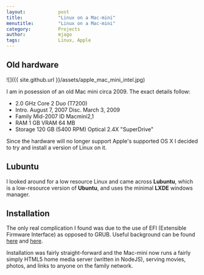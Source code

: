 ```yaml
---
layout:            post
title:             "Linux on a Mac-mini"
menutitle:         "Linux on a Mac-mini"
category:          Projects
author:            mjago
tags:              Linux, Apple
---
```


## Old hardware

   ![]({{ site.github.url }}/assets/apple_mac_mini_intel.jpg)

I am in posession of an old Mac mini circa 2009. The exact details follow:

- 2.0 GHz Core 2 Duo (T7200)
- Intro.	August 7, 2007	Disc.	March 3, 2009
- Family	Mid-2007	ID	Macmini2,1
- RAM	1 GB	VRAM	64 MB
- Storage	120 GB (5400 RPM)	Optical	2.4X "SuperDrive"

Since the hardware will no longer support Apple's supported OS X I
decided to try and install a version of Linux on it.

## Lubuntu

I looked around for a low resource Linux and came across **Lubuntu**,
which is a low-resource version of **Ubuntu**, and uses the minimal
**LXDE** windows manager.

## Installation

The only real complication I found was due to the use of EFI
(Extensible Firmware Interface) as opposed to GRUB. Useful background can be found [here](http://www.rodsbooks.com/ubuntu-efi/) and [here](https://help.ubuntu.com/community/UEFIBooting).

Installation was fairly straight-forward and the Mac-mini now runs a
fairly simply HTML5 home media server (written in NodeJS), serving
movies, photos, and links to anyone on the family network.
